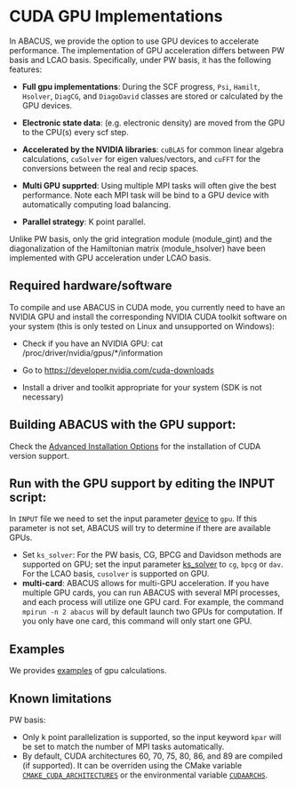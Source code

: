 # CUDA GPU Implementations

In ABACUS, we provide the option to use GPU devices to accelerate performance. The implementation of GPU acceleration differs between PW basis and LCAO basis. Specifically, under PW basis, it has the following features:

- **Full gpu implementations**: During the SCF progress, `Psi`, `Hamilt`, `Hsolver`, `DiagCG`, and `DiagoDavid` classes are stored or calculated by the GPU devices.

- **Electronic state data**: (e.g. electronic density) are moved from the GPU to the CPU(s) every scf step.

- **Accelerated by the NVIDIA libraries**: `cuBLAS` for common linear algebra calculations, `cuSolver` for eigen values/vectors, and `cuFFT` for the conversions between the real and recip spaces.

- **Multi GPU supprted**: Using multiple MPI tasks will often give the best performance. Note each MPI task will be bind to a GPU device with automatically computing load balancing.

- **Parallel strategy**: K point parallel.

Unlike PW basis, only the grid integration module (module_gint) and the diagonalization of the Hamiltonian matrix (module_hsolver) have been implemented with GPU acceleration under LCAO basis.

## Required hardware/software

To compile and use ABACUS in CUDA mode, you currently need to have an NVIDIA GPU and install the corresponding NVIDIA CUDA toolkit software on your system (this is only tested on Linux and unsupported on Windows):

- Check if you have an NVIDIA GPU: cat /proc/driver/nvidia/gpus/*/information

- Go to https://developer.nvidia.com/cuda-downloads

- Install a driver and toolkit appropriate for your system (SDK is not necessary)


## Building ABACUS with the GPU support:

Check the [Advanced Installation Options](https://abacus-rtd.readthedocs.io/en/latest/advanced/install.html#build-with-cuda-support) for the installation of CUDA version support.

## Run with the GPU support by editing the INPUT script:

In `INPUT` file we need to set the input parameter [device](../input_files/input-main.md#device) to `gpu`. If this parameter is not set, ABACUS will try to determine if there are available GPUs.
- Set `ks_solver`: For the PW basis, CG, BPCG and Davidson methods are supported on GPU; set the input parameter [ks_solver](../input_files/input-main.md#ks_solver) to `cg`, `bpcg` or `dav`. For the LCAO basis, `cusolver` is supported on GPU.
- **multi-card**: ABACUS allows for multi-GPU acceleration. If you have multiple GPU cards, you can run ABACUS with several MPI processes, and each process will utilize one GPU card. For example, the command `mpirun -n 2 abacus` will by default launch two GPUs for computation. If you only have one card, this command will only start one GPU.

## Examples
We provides [examples](https://github.com/deepmodeling/abacus-develop/tree/develop/examples/gpu) of gpu calculations.

## Known limitations
PW basis:
- Only k point parallelization is supported, so the input keyword `kpar` will be set to match the number of MPI tasks automatically.
- By default, CUDA architectures 60, 70, 75, 80, 86, and 89 are compiled (if supported). It can be overriden using the CMake variable [`CMAKE_CUDA_ARCHITECTURES`](https://cmake.org/cmake/help/latest/variable/CMAKE_CUDA_ARCHITECTURES.html) or the environmental variable [`CUDAARCHS`](https://cmake.org/cmake/help/latest/envvar/CUDAARCHS.html).
